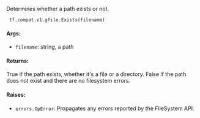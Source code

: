 Determines whether a path exists or not.

```
 tf.compat.v1.gfile.Exists(filename)
```
#### Args:
- `filename`: string, a path
#### Returns:
True if the path exists, whether it's a file or a directory. False if the path does not exist and there are no filesystem errors.
#### Raises:
- `errors.OpError`: Propagates any errors reported by the FileSystem API.
